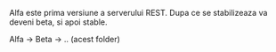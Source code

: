 Alfa este prima versiune a serverului REST. Dupa ce se stabilizeaza va deveni beta, si apoi stable. 

Alfa -> Beta -> .. (acest folder)

